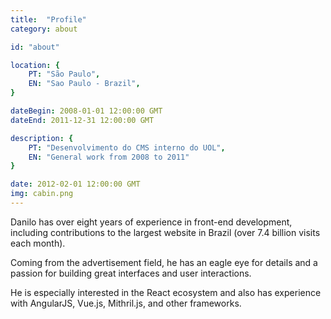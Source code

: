 ```yaml
---
title:  "Profile"
category: about

id: "about"

location: {
	PT: "São Paulo",
	EN: "Sao Paulo - Brazil",
}

dateBegin: 2008-01-01 12:00:00 GMT
dateEnd: 2011-12-31 12:00:00 GMT

description: {
	PT: "Desenvolvimento do CMS interno do UOL",
	EN: "General work from 2008 to 2011"
}

date: 2012-02-01 12:00:00 GMT
img: cabin.png
---
```

Danilo has over eight years of experience in front-end development, including contributions to the largest website in Brazil (over 7.4 billion visits each month).

Coming from the advertisement field, he has an eagle eye for details and a passion for building great interfaces and user interactions.

He is especially interested in the React ecosystem and also has experience with AngularJS, Vue.js, Mithril.js, and other frameworks.
